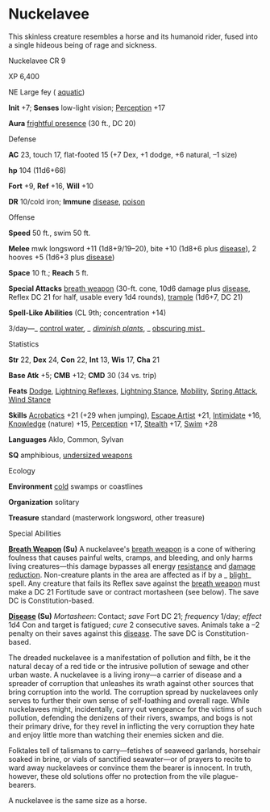 # Nuckelavee

This skinless creature resembles a horse and its humanoid rider, fused into a single hideous being of rage and sickness.

Nuckelavee CR 9

XP 6,400

NE Large fey ( [aquatic](monsters/creatureTypes#_aquatic-subtype))

**Init** +7; **Senses** low-light vision; [Perception](skills/perception#_perception) +17

**Aura** [frightful presence](monsters/universalMonsterRules#_frightful-presence) (30 ft., DC 20)

Defense

**AC** 23, touch 17, flat-footed 15 (+7 Dex, +1 dodge, +6 natural, –1 size)

**hp** 104 (11d6+66)

**Fort** +9, **Ref** +16, **Will** +10

**DR** 10/cold iron; **Immune** [disease](monsters/universalMonsterRules#_disease-(ex-or-su)), [poison](monsters/universalMonsterRules#_poison-(ex-or-su))

Offense

**Speed** 50 ft., swim 50 ft.

**Melee** mwk longsword +11 (1d8+9/19–20), bite +10 (1d8+6 plus [disease](monsters/universalMonsterRules#_disease-(ex-or-su))), 2 hooves +5 (1d6+3 plus [disease](monsters/universalMonsterRules#_disease-(ex-or-su)))

**Space** 10 ft.; **Reach** 5 ft.

**Special Attacks** [breath weapon](monsters/universalMonsterRules#_breath-weapon) (30-ft. cone, 10d6 damage plus [disease](monsters/universalMonsterRules#_disease-(ex-or-su)), Reflex DC 21 for half, usable every 1d4 rounds), [trample](monsters/universalMonsterRules#_trample) (1d6+7, DC 21)

**Spell-Like Abilities** (CL 9th; concentration +14)

3/day—_ [control water](spells/controlWater#_control-water)_, _ [diminish plants](spells/diminishPlants#_diminish-plants)_, _ [obscuring mist](spells/obscuringMist#_obscuring-mist)_

Statistics

**Str** 22, **Dex** 24, **Con** 22, **Int** 13, **Wis** 17, **Cha** 21

**Base Atk** +5; **CMB** +12; **CMD** 30 (34 vs. trip)

**Feats** [Dodge](feats#_dodge), [Lightning Reflexes](feats#_lightning-reflexes), [Lightning Stance](feats#_lightning-stance), [Mobility](feats#_mobility), [Spring Attack](feats#_spring-attack), [Wind Stance](feats#_wind-stance)

**Skills** [Acrobatics](skills/acrobatics#_acrobatics) +21 (+29 when jumping), [Escape Artist](skills/escapeArtist#_escape-artist) +21, [Intimidate](skills/intimidate#_intimidate) +16, [Knowledge](skills/knowledge#_knowledge) (nature) +15, [Perception](skills/perception#_perception) +17, [Stealth](skills/stealth#_stealth) +17, [Swim](skills/swim#_swim) +28

**Languages** Aklo, Common, Sylvan

**SQ** amphibious, [undersized weapons](monsters/universalMonsterRules#_undersized-weapons)

Ecology

**Environment** [cold](monsters/creatureTypes#_cold-subtype) swamps or coastlines

**Organization** solitary

**Treasure** standard (masterwork longsword, other treasure)

Special Abilities

**[Breath Weapon](monsters/universalMonsterRules#_breath-weapon) (Su)** A nuckelavee's [breath weapon](monsters/universalMonsterRules#_breath-weapon) is a cone of withering foulness that causes painful welts, cramps, and bleeding, and only harms living creatures—this damage bypasses all energy [resistance](monsters/universalMonsterRules#_resistance) and [damage reduction](monsters/universalMonsterRules#_damage-reduction-(ex-or-su)). Non-creature plants in the area are affected as if by a _ [blight](spells/blight#_blight)_ spell. Any creature that fails its Reflex save against the [breath weapon](monsters/universalMonsterRules#_breath-weapon) must make a DC 21 Fortitude save or contract mortasheen (see below). The save DC is Constitution-based.

**[Disease](monsters/universalMonsterRules#_disease-(ex-or-su)) (Su)** _Mortasheen_: Contact; _save_ Fort DC 21; _frequency_ 1/day; _effect_ 1d4 Con and target is fatigued; _cure_ 2 consecutive saves. Animals take a –2 penalty on their saves against this [disease](monsters/universalMonsterRules#_disease-(ex-or-su)). The save DC is Constitution-based.

The dreaded nuckelavee is a manifestation of pollution and filth, be it the natural decay of a red tide or the intrusive pollution of sewage and other urban waste. A nuckelavee is a living irony—a carrier of disease and a spreader of corruption that unleashes its wrath against other sources that bring corruption into the world. The corruption spread by nuckelavees only serves to further their own sense of self-loathing and overall rage. While nuckelavees might, incidentally, carry out vengeance for the victims of such pollution, defending the denizens of their rivers, swamps, and bogs is not their primary drive, for they revel in inflicting the very corruption they hate and enjoy little more than watching their enemies sicken and die.

Folktales tell of talismans to carry—fetishes of seaweed garlands, horsehair soaked in brine, or vials of sanctified seawater—or of prayers to recite to ward away nuckelavees or convince them the bearer is innocent. In truth, however, these old solutions offer no protection from the vile plague-bearers.

A nuckelavee is the same size as a horse.

